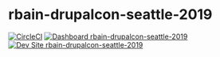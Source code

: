 # rbain-drupalcon-seattle-2019

[![CircleCI](https://circleci.com/gh/pantheon-training-org/rbain-drupalcon-seattle-2019.svg?style=shield)](https://circleci.com/gh/pantheon-training-org/rbain-drupalcon-seattle-2019)
[![Dashboard rbain-drupalcon-seattle-2019](https://img.shields.io/badge/dashboard-rbain_drupalcon_seattle_2019-yellow.svg)](https://dashboard.pantheon.io/sites/11b58670-7b55-497d-8b90-d9a51a99aba1#dev/code)
[![Dev Site rbain-drupalcon-seattle-2019](https://img.shields.io/badge/site-rbain_drupalcon_seattle_2019-blue.svg)](http://dev-rbain-drupalcon-seattle-2019.pantheonsite.io/)